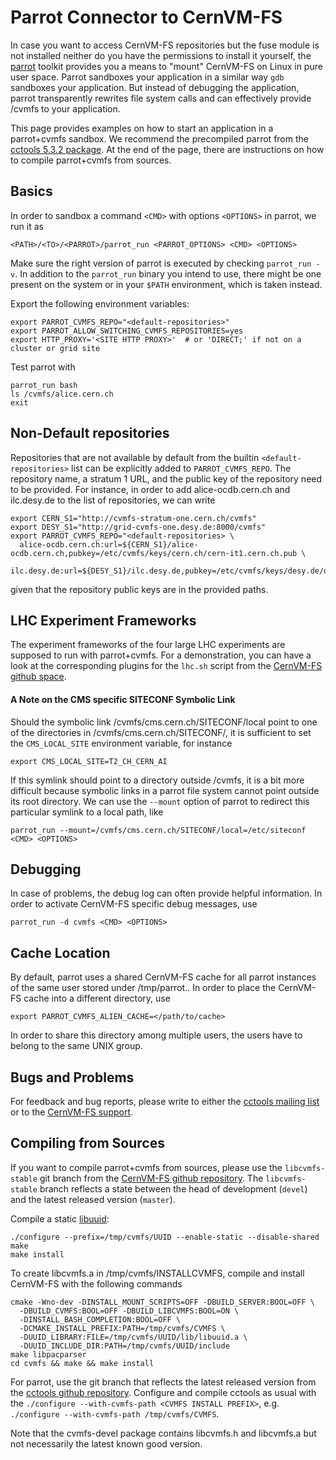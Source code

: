 # Parrot Connector to CernVM-FS

In case you want to access CernVM-FS repositories but the fuse module is not installed neither do you have the permissions to install it yourself, the [parrot](http://ccl.cse.nd.edu/software/parrot) toolkit provides you a means to "mount" CernVM-FS on Linux in pure user space.  Parrot sandboxes your application in a similar way `gdb` sandboxes your application.  But instead of debugging the application, parrot transparently rewrites file system calls and can effectively provide /cvmfs to your application.

This page provides examples on how to start an application in a parrot+cvmfs sandbox.  We recommend the precompiled parrot from the [cctools 5.3.2 package](http://ccl.cse.nd.edu/software/downloadfiles.php).  At the end of the page, there are instructions on how to compile parrot+cvmfs from sources.


## Basics

In order to sandbox a command `<CMD>` with options `<OPTIONS>` in parrot, we run it as

    <PATH>/<TO>/<PARROT>/parrot_run <PARROT_OPTIONS> <CMD> <OPTIONS>

Make sure the right version of parrot is executed by checking `parrot_run -v`.  In addition to the `parrot_run` binary you intend to use, there might be one present on the system or in your `$PATH` environment, which is taken instead.

Export the following environment variables:

    export PARROT_CVMFS_REPO="<default-repositories>"
    export PARROT_ALLOW_SWITCHING_CVMFS_REPOSITORIES=yes
    export HTTP_PROXY='<SITE HTTP PROXY>'  # or 'DIRECT;' if not on a cluster or grid site

Test parrot with

    parrot_run bash
    ls /cvmfs/alice.cern.ch
    exit


## Non-Default repositories

Repositories that are not available by default from the builtin `<default-repositories>` list can be explicitly added to `PARROT_CVMFS_REPO`.  The repository name, a stratum 1 URL, and the public key of the repository need to be provided.  For instance, in order to add alice-ocdb.cern.ch and ilc.desy.de to the list of repositories, we can write

    export CERN_S1="http://cvmfs-stratum-one.cern.ch/cvmfs"
    export DESY_S1="http://grid-cvmfs-one.desy.de:8000/cvmfs"
    export PARROT_CVMFS_REPO="<default-repositories> \
      alice-ocdb.cern.ch:url=${CERN_S1}/alice-ocdb.cern.ch,pubkey=/etc/cvmfs/keys/cern.ch/cern-it1.cern.ch.pub \
      ilc.desy.de:url=${DESY_S1}/ilc.desy.de,pubkey=/etc/cvmfs/keys/desy.de/desy.de.pub"

given that the repository public keys are in the provided paths.


## LHC Experiment Frameworks

The experiment frameworks of the four large LHC experiments are supposed to run with parrot+cvmfs.  For a demonstration, you can have a look at the corresponding plugins for the `lhc.sh` script from the [CernVM-FS github space](https://github.com/cvmfs/parrot-test).

#### A Note on the CMS specific SITECONF Symbolic Link

Should the symbolic link /cvmfs/cms.cern.ch/SITECONF/local point to one of the directories in /cvmfs/cms.cern.ch/SITECONF/, it is sufficient to set the `CMS_LOCAL_SITE` environment variable, for instance

    export CMS_LOCAL_SITE=T2_CH_CERN_AI

If this symlink should point to a directory outside /cvmfs, it is a bit more difficult because symbolic links in a parrot file system cannot point outside its root directory.  We can use the `--mount` option of parrot to redirect this particular symlink to a local path, like

    parrot_run --mount=/cvmfs/cms.cern.ch/SITECONF/local=/etc/siteconf <CMD> <OPTIONS>


## Debugging

In case of problems, the debug log can often provide helpful information.  In order to activate CernVM-FS specific debug messages, use

    parrot_run -d cvmfs <CMD> <OPTIONS>


## Cache Location

By default, parrot uses a shared CernVM-FS cache for all parrot instances of the same user stored under /tmp/parrot.<user id>.  In order to place the CernVM-FS cache into a different directory, use

    export PARROT_CVMFS_ALIEN_CACHE=</path/to/cache>

In order to share this directory among multiple users, the users have to belong to the same UNIX group.


## Bugs and Problems

For feedback and bug reports, please write to either the [cctools mailing list](http://ccl.cse.nd.edu/software/help/) or to the [CernVM-FS support](https://sft.its.cern.ch/jira/browse/CVM).


## Compiling from Sources

If you want to compile parrot+cvmfs from sources, please use the `libcvmfs-stable` git branch from the [CernVM-FS github repository](https://github.com/cvmfs/cvmfs/tree/libcvmfs-stable).  The `libcvmfs-stable` branch reflects a state between the head of development (`devel`) and the latest released version (`master`).

Compile a static [libuuid](http://sourceforge.net/projects/libuuid):

    ./configure --prefix=/tmp/cvmfs/UUID --enable-static --disable-shared
    make 
    make install

To create libcvmfs.a in /tmp/cvmfs/INSTALLCVMFS, compile and install CernVM-FS with the following commands

    cmake -Wno-dev -DINSTALL_MOUNT_SCRIPTS=OFF -DBUILD_SERVER:BOOL=OFF \
      -DBUILD_CVMFS:BOOL=OFF -DBUILD_LIBCVMFS:BOOL=ON \
      -DINSTALL_BASH_COMPLETION:BOOL=OFF \
      -DCMAKE_INSTALL_PREFIX:PATH=/tmp/cvmfs/CVMFS \
      -DUUID_LIBRARY:FILE=/tmp/cvmfs/UUID/lib/libuuid.a \
      -DUUID_INCLUDE_DIR:PATH=/tmp/cvmfs/UUID/include
    make libpacparser
    cd cvmfs && make && make install

For parrot, use the git branch that reflects the latest released version from the [cctools github repository](https://github.com/cooperative-computing-lab/cctools).  Configure and compile cctools as usual with the `./configure --with-cvmfs-path <CVMFS INSTALL PREFIX>`, e.g. `./configure --with-cvmfs-path /tmp/cvmfs/CVMFS`.

Note that the cvmfs-devel package contains libcvmfs.h and libcvmfs.a but not necessarily the latest known good version.
